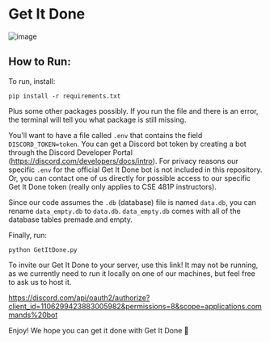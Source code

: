 # Get It Done

![image](https://github.com/UWSocialComputing/get-it-done-code/assets/68497574/002ae829-9810-4c09-8c18-ad2a9dc82efa)

## How to Run:
To run, install:

`pip install -r requirements.txt`

Plus some other packages possibly. If you run the file and there is an error, the terminal will tell you what package is still missing.

You'll want to have a file called `.env` that contains the field `DISCORD_TOKEN=token`.
You can get a Discord bot token by creating a bot through the Discord Developer Portal (https://discord.com/developers/docs/intro).
For privacy reasons our specific `.env` for the official Get It Done bot is not included in this repository.
Or, you can contact one of us directly for possible access to our specific Get It Done token (really only applies to CSE 481P instructors).

Since our code assumes the `.db` (database) file is named `data.db`, you can rename `data_empty.db` to `data.db`. `data_empty.db` comes with all of the
database tables premade and empty.

Finally, run:

`python GetItDone.py`

To invite our Get It Done to your server, use this link! It may not be running, as we currently need to run it locally on one of our machines, but feel free to ask us to host it.

https://discord.com/api/oauth2/authorize?client_id=1106299423883005982&permissions=8&scope=applications.commands%20bot

Enjoy! We hope you can get it done with Get It Done 🐸
